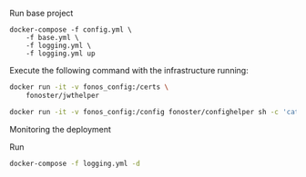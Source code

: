 Run base project

```
docker-compose -f config.yml \
    -f base.yml \
    -f logging.yml \
    -f logging.yml up
```

Execute the following command with the infrastructure running:

```bash
docker run -it -v fonos_config:/certs \
    fonoster/jwthelper 

docker run -it -v fonos_config:/config fonoster/confighelper sh -c 'cat /config/config'  > ~/.fonos/config
```

Monitoring the deployment

Run 

```bash
docker-compose -f logging.yml -d
```
